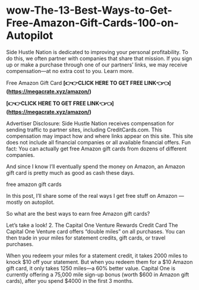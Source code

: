 # wow-The-13-Best-Ways-to-Get-Free-Amazon-Gift-Cards-100-on-Autopilot
Side Hustle Nation is dedicated to improving your personal profitability. To do this, we often partner with companies that share that mission. If you sign up or make a purchase through one of our partners’ links, we may receive compensation—at no extra cost to you. Learn more.

Free Amazon Gift Card
**[👉👉CLICK HERE TO GET FREE LINK👈👈]  (https://megacrate.xyz/amazon/)**

**[👉👉CLICK HERE TO GET FREE LINK👈👈]  (https://megacrate.xyz/amazon/)**

Advertiser Disclosure: Side Hustle Nation receives compensation for sending traffic to partner sites, including CreditCards.com. This compensation may impact how and where links appear on this site. This site does not include all financial companies or all available financial offers.
Fun fact: You can actually get free Amazon gift cards from dozens of different companies.

And since I know I’ll eventually spend the money on Amazon, an Amazon gift card is pretty much as good as cash these days.

free amazon gift cards



In this post, I’ll share some of the real ways I get free stuff on Amazon — mostly on autopilot.

So what are the best ways to earn free Amazon gift cards?

Let’s take a look!
2. The Capital One Venture Rewards Credit Card
The Capital One Venture card offers “double miles” on all purchases. You can then trade in your miles for statement credits, gift cards, or travel purchases.

When you redeem your miles for a statement credit, it takes 2000 miles to knock $10 off your statement. But when you redeem them for a $10 Amazon gift card, it only takes 1250 miles—a 60% better value.
Capital One is currently offering a 75,000 mile sign-up bonus (worth $600 in Amazon gift cards), after you spend $4000 in the first 3 months. 

